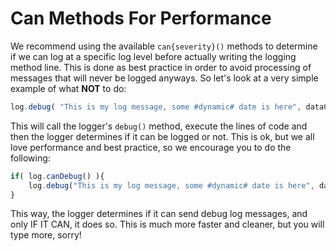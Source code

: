 # Can Methods For Performance

We recommend using the available `can{severity}()` methods to determine if we can log at a specific log level before actually writing the logging method line. This is done as best practice in order to avoid processing of messages that will never be logged anyways. So let's look at a very simple example of what **NOT** to do:

```javascript
log.debug( "This is my log message, some #dynamic# date is here", dataCFC );
```

This will call the logger's `debug()` method, execute the lines of code and then the logger determines if it can be logged or not. This is ok, but we all love performance and best practice, so we encourage you to do the following:

```javascript
if( log.canDebug() ){
	log.debug("This is my log message, some #dynamic# date is here", dataCFC);
}
```

This way, the logger determines if it can send debug log messages, and only IF IT CAN, it does so. This is much more faster and cleaner, but you will type more, sorry!


